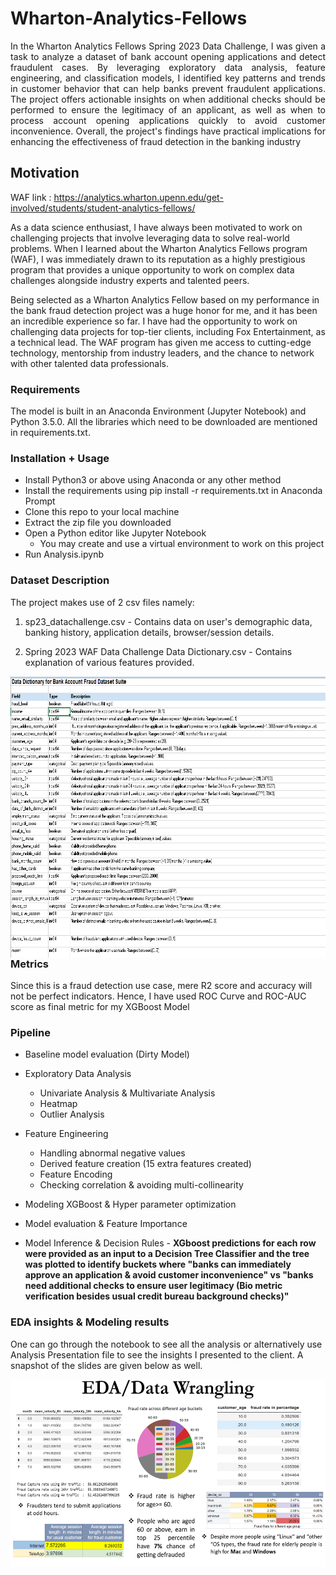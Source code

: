 Wharton-Analytics-Fellows
============================================
<p align="justify">
In the Wharton Analytics Fellows Spring 2023 Data Challenge, I was given a task to analyze a dataset of bank account opening applications and detect fraudulent cases. By leveraging exploratory data analysis, feature engineering, and classification models, I identified key patterns and trends in customer behavior that can help banks prevent fraudulent applications. The project offers actionable insights on when additional checks should be performed to ensure the legitimacy of an applicant, as well as when to process account opening applications quickly to avoid customer inconvenience. Overall, the project's findings have practical implications for enhancing the effectiveness of fraud detection in the banking industry

</p>


## Motivation

WAF link : [https://analytics.wharton.upenn.edu/get-involved/students/student-analytics-fellows/
](https://analytics.wharton.upenn.edu/get-involved/students/student-analytics-fellows/)

As a data science enthusiast, I have always been motivated to work on challenging projects that involve leveraging data to solve real-world problems. When I learned about the Wharton Analytics Fellows program (WAF), I was immediately drawn to its reputation as a highly prestigious program that provides a unique opportunity to work on complex data challenges alongside industry experts and talented peers.

Being selected as a Wharton Analytics Fellow based on my performance in the bank fraud detection project was a huge honor for me, and it has been an incredible experience so far. I have had the opportunity to work on challenging data projects for top-tier clients, including Fox Entertainment, as a technical lead. The WAF program has given me access to cutting-edge technology, mentorship from industry leaders, and the chance to network with other talented data professionals.  


### Requirements

<p align="justify">

The model is built in an Anaconda Environment (Jupyter Notebook) and Python 3.5.0. All the libraries which need to be downloaded are mentioned in requirements.txt.

### Installation + Usage
- Install Python3 or above using Anaconda or any other method
- Install the requirements using pip install -r requirements.txt in Anaconda Prompt
- Clone this repo to your local machine
- Extract the zip file you downloaded
- Open a Python editor like Jupyter Notebook 
	* You may create and use a virtual environment to work on this project
- Run Analysis.ipynb
	
</p>

### Dataset Description
<p align="justify">

The project makes use of 2 csv files namely:

1. sp23_datachallenge.csv - Contains data on user's demographic data, banking history, application details, browser/session details.

2. Spring 2023 WAF Data Challenge Data Dictionary.csv - Contains explanation of various features provided. 

<p>
	<img src="dictionary.png" align="left" height="450" width="700" > </img>
</p>

	
### Metrics
Since this is a fraud detection use case, mere R2 score and accuracy will not be perfect indicators. Hence, I have used ROC Curve and ROC-AUC score as final metric for my XGBoost Model

### Pipeline
- Baseline model evaluation (Dirty Model)
- Exploratory Data Analysis
	* Univariate Analysis & Multivariate Analysis
	* Heatmap
	* Outlier Analysis
- Feature Engineering
	* Handling abnormal negative values
	* Derived feature creation (15 extra features created)
	* Feature Encoding
	* Checking correlation & avoiding multi-collinearity
- Modeling XGBoost & Hyper parameter optimization
- Model evaluation & Feature Importance

- Model Inference & Decision Rules - **XGboost predictions for each row were provided as an input to a Decision Tree Classifier and the tree was plotted to identify buckets where "banks can immediately approve an application & avoid customer inconvenience" vs "banks need additional checks to ensure user legitimacy (Bio metric verification besides usual credit bureau background checks)"**


### EDA insights & Modeling results 

One can go through the notebook to see all the analysis or alternatively use Analysis Presentation file to see the insights I presented to the client. A snapshot of the slides are given below as well.



<img src="img1.png" align="left" height="300" width="600" >
